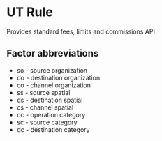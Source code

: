 # UT Rule

Provides standard fees, limits and commissions API

## Factor abbreviations

* so - source organization
* do - destination organization
* co - channel organization
* ss - source spatial
* ds - destination spatial
* cs - channel spatial
* oc - operation category
* sc - source category
* dc - destination category